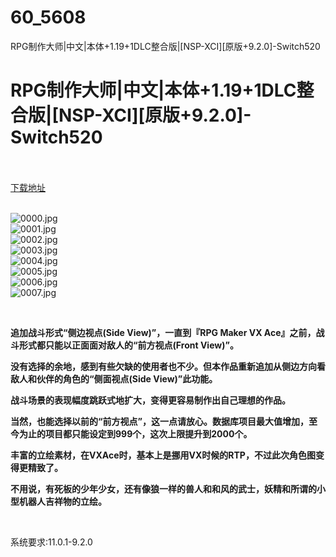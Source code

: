 # 60_5608
RPG制作大师|中文|本体+1.19+1DLC整合版|[NSP-XCI][原版+9.2.0]-Switch520
# RPG制作大师|中文|本体+1.19+1DLC整合版|[NSP-XCI][原版+9.2.0]-Switch520
 <br/></br>
[下载地址](https://www.switch520.cc/article/5608 "下载地址")
<br/></br>

<p><img title="0000.jpg" src="https://www.switch520.cc/muke_img/2022_04_04_9a89f4511e55c.jpg" alt="0000.jpg"><br>
<img title="0001.jpg" src="https://www.switch520.cc/muke_img/2022_04_04_7fcb9440477a7.jpg" alt="0001.jpg"><br>
<img title="0002.jpg" src="https://www.switch520.cc/muke_img/2022_04_04_93286ba0cfc05.jpg" alt="0002.jpg"><br>
<img title="0003.jpg" src="https://www.switch520.cc/muke_img/2022_04_04_448b9f13d8038.jpg" alt="0003.jpg"><br>
<img title="0004.jpg" src="https://www.switch520.cc/muke_img/2022_04_04_8a979f9354590.jpg" alt="0004.jpg"><br>
<img title="0005.jpg" src="https://www.switch520.cc/muke_img/2022_04_04_9fcc99143fb71.jpg" alt="0005.jpg"><br>
<img title="0006.jpg" src="https://www.switch520.cc/muke_img/2022_04_04_954490ba8e04a.jpg" alt="0006.jpg"><br>
<img title="0007.jpg" src="https://www.switch520.cc/muke_img/2022_04_04_f5a13cf16b919.jpg" alt="0007.jpg"></p>
<p>&nbsp;</p>
<p><strong>追加战斗形式“侧边视点(Side View)”，一直到『RPG Maker VX Ace』之前，战斗形式都只能以正面面对敌人的“前方视点(Front View)”。</strong></p>
<p><strong>没有选择的余地，感到有些欠缺的使用者也不少。但本作品重新追加从侧边方向看敌人和伙伴的角色的“侧面视点(Side View)”此功能。</strong></p>
<p><strong>战斗场景的表现幅度跳跃式地扩大，变得更容易制作出自己理想的作品。</strong></p>
<p><strong>当然，也能选择以前的“前方视点”，这一点请放心。数据库项目最大值增加，至今为止的项目都只能设定到999个，这次上限提升到2000个。</strong></p>
<p><strong>丰富的立绘素材，在VXAce时，基本上是挪用VX时候的RTP，不过此次角色图变得更精致了。</strong></p>
<p><strong>不用说，有死板的少年少女，还有像狼一样的兽人和和风的武士，妖精和所谓的小型机器人吉祥物的立绘。</strong></p>
<p>&nbsp;</p>
<p>系统要求:11.0.1-9.2.0</p>



